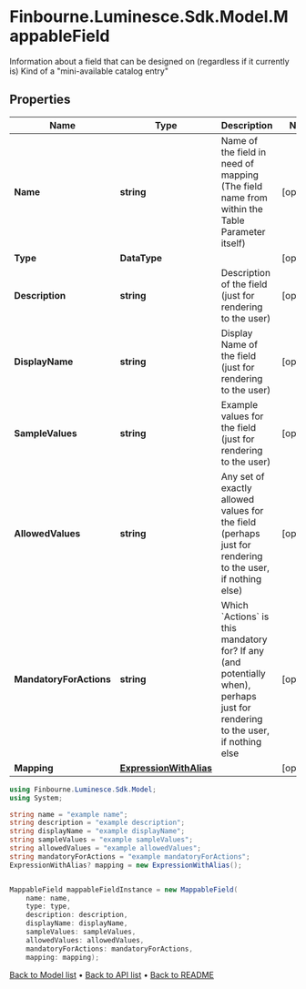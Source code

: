 # Finbourne.Luminesce.Sdk.Model.MappableField
Information about a field that can be designed on (regardless if it currently is)  Kind of a \"mini-available catalog entry\"

## Properties

Name | Type | Description | Notes
------------ | ------------- | ------------- | -------------
**Name** | **string** | Name of the field in need of mapping (The field name from within the Table Parameter itself) | [optional] 
**Type** | **DataType** |  | [optional] 
**Description** | **string** | Description of the field (just for rendering to the user) | [optional] 
**DisplayName** | **string** | Display Name of the field (just for rendering to the user) | [optional] 
**SampleValues** | **string** | Example values for the field (just for rendering to the user) | [optional] 
**AllowedValues** | **string** | Any set of exactly allowed values for the field (perhaps just for rendering to the user, if nothing else) | [optional] 
**MandatoryForActions** | **string** | Which &#x60;Actions&#x60; is this mandatory for? If any (and potentially when), perhaps just for rendering to the user, if nothing else | [optional] 
**Mapping** | [**ExpressionWithAlias**](ExpressionWithAlias.md) |  | [optional] 

```csharp
using Finbourne.Luminesce.Sdk.Model;
using System;

string name = "example name";
string description = "example description";
string displayName = "example displayName";
string sampleValues = "example sampleValues";
string allowedValues = "example allowedValues";
string mandatoryForActions = "example mandatoryForActions";
ExpressionWithAlias? mapping = new ExpressionWithAlias();


MappableField mappableFieldInstance = new MappableField(
    name: name,
    type: type,
    description: description,
    displayName: displayName,
    sampleValues: sampleValues,
    allowedValues: allowedValues,
    mandatoryForActions: mandatoryForActions,
    mapping: mapping);
```

[Back to Model list](../README.md#documentation-for-models) &#8226; [Back to API list](../README.md#documentation-for-api-endpoints) &#8226; [Back to README](../README.md)
